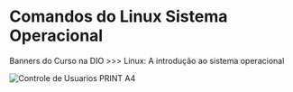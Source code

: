 # Comandos do Linux Sistema Operacional

Banners do Curso na DIO >>> Linux: A introdução ao sistema operacional 

![Controle de Usuarios PRINT A4](https://user-images.githubusercontent.com/93165498/142730188-e78ca0cc-12be-4a29-866e-85994ecbde57.jpg)
